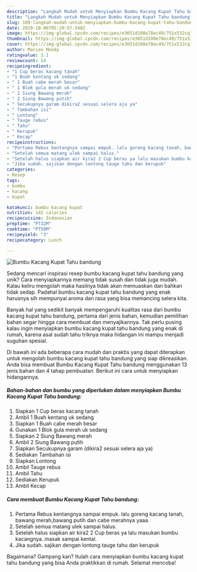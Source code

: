 ```yaml
---
description: "Langkah Mudah untuk Menyiapkan Bumbu Kacang Kupat Tahu bandung Anti Gagal"
title: "Langkah Mudah untuk Menyiapkan Bumbu Kacang Kupat Tahu bandung Anti Gagal"
slug: 189-langkah-mudah-untuk-menyiapkan-bumbu-kacang-kupat-tahu-bandung-anti-gagal
date: 2020-10-06T05:29:57.548Z
image: https://img-global.cpcdn.com/recipes/e3651d108e78ec49/751x532cq70/bumbu-kacang-kupat-tahu-bandung-foto-resep-utama.jpg
thumbnail: https://img-global.cpcdn.com/recipes/e3651d108e78ec49/751x532cq70/bumbu-kacang-kupat-tahu-bandung-foto-resep-utama.jpg
cover: https://img-global.cpcdn.com/recipes/e3651d108e78ec49/751x532cq70/bumbu-kacang-kupat-tahu-bandung-foto-resep-utama.jpg
author: Marion Moody
ratingvalue: 3.1
reviewcount: 14
recipeingredient:
- "1 Cup beras kacang tanah"
- "1 Buah kentang uk sedang"
- " 1 Buah cabe merah besar"
- " 1 Blok gula merah uk sedang"
- " 2 Siung Bawang merah"
- " 2 Siung Bawang putih"
- " Secukupnya garam dikira2 sesuai selera aja ya"
- " Tambahan isi"
- " Lontong"
- " Tauge rebus"
- " Tahu"
- " Kerupuk"
- " Kecap"
recipeinstructions:
- "Pertama Rebus kentangnya sampai empuk. lalu goreng kacang tanah, bawang merah,bawang putih dan cabe merahnya yaaa."
- "Setelah semua matang ulek sampai halus."
- "Setelah halus siapkan air kira2 2 Cup beras ya lalu masukan bumbu kacangnya..masak sampai kental."
- "Jika sudah. sajikan dengan lontong tauge tahu dan kerupuk"
categories:
- Resep
tags:
- bumbu
- kacang
- kupat

katakunci: bumbu kacang kupat 
nutrition: 142 calories
recipecuisine: Indonesian
preptime: "PT32M"
cooktime: "PT58M"
recipeyield: "3"
recipecategory: Lunch

---
```



![Bumbu Kacang Kupat Tahu bandung](https://img-global.cpcdn.com/recipes/e3651d108e78ec49/751x532cq70/bumbu-kacang-kupat-tahu-bandung-foto-resep-utama.jpg)

Sedang mencari inspirasi resep bumbu kacang kupat tahu bandung yang unik? Cara menyiapkannya memang tidak susah dan tidak juga mudah. Kalau keliru mengolah maka hasilnya tidak akan memuaskan dan bahkan tidak sedap. Padahal bumbu kacang kupat tahu bandung yang enak harusnya sih mempunyai aroma dan rasa yang bisa memancing selera kita.



Banyak hal yang sedikit banyak mempengaruhi kualitas rasa dari bumbu kacang kupat tahu bandung, pertama dari jenis bahan, kemudian pemilihan bahan segar hingga cara membuat dan menyajikannya. Tak perlu pusing kalau ingin menyiapkan bumbu kacang kupat tahu bandung yang enak di rumah, karena asal sudah tahu triknya maka hidangan ini mampu menjadi suguhan spesial.


Di bawah ini ada beberapa cara mudah dan praktis yang dapat diterapkan untuk mengolah bumbu kacang kupat tahu bandung yang siap dikreasikan. Anda bisa membuat Bumbu Kacang Kupat Tahu bandung menggunakan 13 jenis bahan dan 4 tahap pembuatan. Berikut ini cara untuk menyiapkan hidangannya.

<!--inarticleads1-->

##### Bahan-bahan dan bumbu yang diperlukan dalam menyiapkan Bumbu Kacang Kupat Tahu bandung:

1. Siapkan 1 Cup beras kacang tanah
1. Ambil 1 Buah kentang uk sedang
1. Siapkan  1 Buah cabe merah besar
1. Gunakan  1 Blok gula merah uk sedang
1. Siapkan  2 Siung Bawang merah
1. Ambil  2 Siung Bawang putih
1. Siapkan  Secukupnya garam (dikira2 sesuai selera aja ya)
1. Sediakan  Tambahan isi
1. Siapkan  Lontong
1. Ambil  Tauge rebus
1. Ambil  Tahu
1. Sediakan  Kerupuk
1. Ambil  Kecap




<!--inarticleads2-->

##### Cara membuat Bumbu Kacang Kupat Tahu bandung:

1. Pertama Rebus kentangnya sampai empuk. lalu goreng kacang tanah, bawang merah,bawang putih dan cabe merahnya yaaa.
1. Setelah semua matang ulek sampai halus.
1. Setelah halus siapkan air kira2 2 Cup beras ya lalu masukan bumbu kacangnya..masak sampai kental.
1. Jika sudah. sajikan dengan lontong tauge tahu dan kerupuk




Bagaimana? Gampang kan? Itulah cara menyiapkan bumbu kacang kupat tahu bandung yang bisa Anda praktikkan di rumah. Selamat mencoba!
